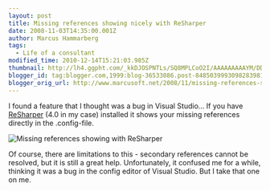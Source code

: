 ```yaml
---
layout: post
title: Missing references showing nicely with ReSharper
date: 2008-11-03T14:35:00.001Z
author: Marcus Hammarberg
tags:
  - Life of a consultant
modified_time: 2010-12-14T15:21:03.985Z
thumbnail: http://lh4.ggpht.com/_kkDJOSPNTLs/SQ8MPLCoO2I/AAAAAAAAAYM/DDAEMUZHpoY/s72-c/config_thumb%5B7%5D.jpg?imgmax=800
blogger_id: tag:blogger.com,1999:blog-36533086.post-8485039993098283981
blogger_orig_url: http://www.marcusoft.net/2008/11/missing-references-showing-nicely-with.html
---
```


I found a feature that I thought was a bug in Visual Studio... If you have [ReSharper](http://www.jetbrains.com/resharper/) (4.0 in my case) installed it shows your missing references directly in the .config-file.

![Missing references showing with ReSharper](http://lh3.ggpht.com/_kkDJOSPNTLs/SQ8MOh9127I/AAAAAAAAAYI/-SxwFY8XlyE/s1600-h/config%5B9%5D.jpg)

Of course, there are limitations to this - secondary references cannot be resolved, but it is still a great help. Unfortunately, it confused me for a while, thinking it was a bug in the config editor of Visual Studio. But I take that one on me.
